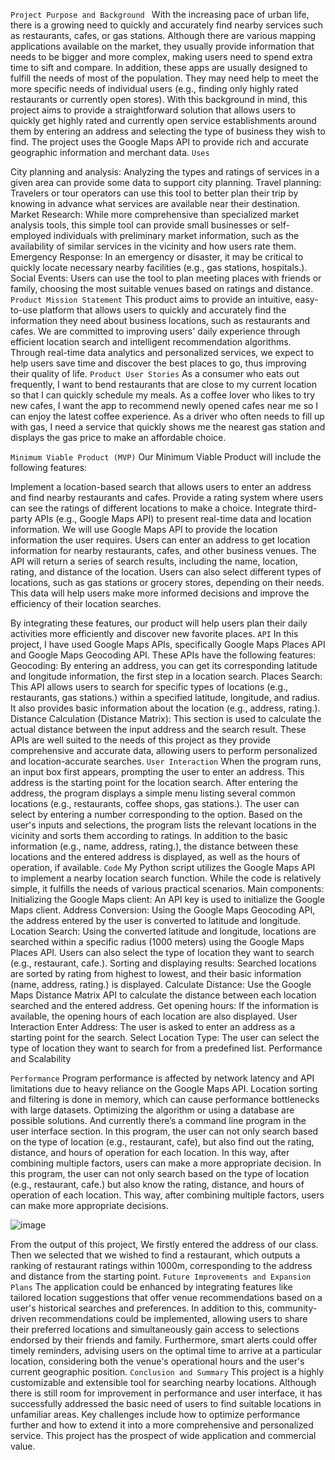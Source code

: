 `Project Purpose and Background
`
With the increasing pace of urban life, there is a growing need to quickly and accurately find nearby services such as restaurants, cafes, or gas stations. Although there are various mapping applications available on the market, they usually provide information that needs to be bigger and more complex, making users need to spend extra time to sift and compare. In addition, these apps are usually designed to fulfill the needs of most of the population. They may need help to meet the more specific needs of individual users (e.g., finding only highly rated restaurants or currently open stores).
With this background in mind, this project aims to provide a straightforward solution that allows users to quickly get highly rated and currently open service establishments around them by entering an address and selecting the type of business they wish to find. The project uses the Google Maps API to provide rich and accurate geographic information and merchant data.
`Uses`

City planning and analysis: Analyzing the types and ratings of services in a given area can provide some data to support city planning.
Travel planning: Travelers or tour operators can use this tool to better plan their trip by knowing in advance what services are available near their destination.
Market Research: While more comprehensive than specialized market analysis tools, this simple tool can provide small businesses or self-employed individuals with preliminary market information, such as the availability of similar services in the vicinity and how users rate them.
Emergency Response: In an emergency or disaster, it may be critical to quickly locate necessary nearby facilities (e.g., gas stations, hospitals.).
Social Events: Users can use the tool to plan meeting places with friends or family, choosing the most suitable venues based on ratings and distance.
`Product Mission Statement`
This product aims to provide an intuitive, easy-to-use platform that allows users to quickly and accurately find the information they need about business locations, such as restaurants and cafes. We are committed to improving users' daily experience through efficient location search and intelligent recommendation algorithms. Through real-time data analytics and personalized services, we expect to help users save time and discover the best places to go, thus improving their quality of life.
`Product User Stories`
As a consumer who eats out frequently, I want to bend restaurants that are close to my current location so that I can quickly schedule my meals.
As a coffee lover who likes to try new cafes, I want the app to recommend newly opened cafes near me so I can enjoy the latest coffee experience.
As a driver who often needs to fill up with gas, I need a service that quickly shows me the nearest gas station and displays the gas price to make an affordable choice.

`Minimum Viable Product (MVP)`
Our Minimum Viable Product will include the following features:

Implement a location-based search that allows users to enter an address and find nearby restaurants and cafes.
Provide a rating system where users can see the ratings of different locations to make a choice.
Integrate third-party APIs (e.g., Google Maps API) to present real-time data and location information.
We will use Google Maps API to provide the location information the user requires. Users can enter an address to get location information for nearby restaurants, cafes, and other business venues. The API will return a series of search results, including the name, location, rating, and distance of the location. Users can also select different types of locations, such as gas stations or grocery stores, depending on their needs. This data will help users make more informed decisions and improve the efficiency of their location searches.

By integrating these features, our product will help users plan their daily activities more efficiently and discover new favorite places.
`API`
In this project, I have used Google Maps APIs, specifically Google Maps Places API and Google Maps Geocoding API. These APIs have the following features:
Geocoding: By entering an address, you can get its corresponding latitude and longitude information, the first step in a location search.
Places Search: This API allows users to search for specific types of locations (e.g., restaurants, gas stations.) within a specified latitude, longitude, and radius. It also provides basic information about the location (e.g., address, rating.).
Distance Calculation (Distance Matrix): This section is used to calculate the actual distance between the input address and the search result.
These APIs are well suited to the needs of this project as they provide comprehensive and accurate data, allowing users to perform personalized and location-accurate searches.
`User Interaction`
When the program runs, an input box first appears, prompting the user to enter an address. This address is the starting point for the location search.
After entering the address, the program displays a simple menu listing several common locations (e.g., restaurants, coffee shops, gas stations.). The user can select by entering a number corresponding to the option.
Based on the user's inputs and selections, the program lists the relevant locations in the vicinity and sorts them according to ratings. In addition to the basic information (e.g., name, address, rating.), the distance between these locations and the entered address is displayed, as well as the hours of operation, if available.
`Code`
My Python script utilizes the Google Maps API to implement a nearby location search function. While the code is relatively simple, it fulfills the needs of various practical scenarios.
Main components:
Initializing the Google Maps client: An API key is used to initialize the Google Maps client.
Address Conversion: Using the Google Maps Geocoding API, the address entered by the user is converted to latitude and longitude.
Location Search: Using the converted latitude and longitude, locations are searched within a specific radius (1000 meters) using the Google Maps Places API. Users can also select the type of location they want to search (e.g., restaurant, cafe.).
Sorting and displaying results: Searched locations are sorted by rating from highest to lowest, and their basic information (name, address, rating.) is displayed.
Calculate Distance: Use the Google Maps Distance Matrix API to calculate the distance between each location searched and the entered address.
Get opening hours: If the information is available, the opening hours of each location are also displayed.
User Interaction
Enter Address: The user is asked to enter an address as a starting point for the search.
Select Location Type: The user can select the type of location they want to search for from a predefined list.
Performance and Scalability

`Performance`
Program performance is affected by network latency and API limitations due to heavy reliance on the Google Maps API. Location sorting and filtering is done in memory, which can cause performance bottlenecks with large datasets. Optimizing the algorithm or using a database are possible solutions. And currently there’s a command line program in the user interface section.
In this program, the user can not only search based on the type of location (e.g., restaurant, cafe), but also find out the rating, distance, and hours of operation for each location. In this way, after combining multiple factors, users can make a more appropriate decision.
In this program, the user can not only search based on the type of location (e.g., restaurant, cafe.) but also know the rating, distance, and hours of operation of each location. This way, after combining multiple factors, users can make more appropriate decisions.


![image](https://github.com/linsw9248/EC-601-/assets/113311703/6b32fb41-b6c7-41d8-ac0b-8eac3d13dee2)







From the output of this project, We firstly entered the address of our class. Then we selected that we wished to find a restaurant, which outputs a ranking of restaurant ratings within 1000m, corresponding to the address and distance from the starting point.
`Future Improvements and Expansion Plans`
The application could be enhanced by integrating features like tailored location suggestions that offer venue recommendations based on a user's historical searches and preferences. In addition to this, community-driven recommendations could be implemented, allowing users to share their preferred locations and simultaneously gain access to selections endorsed by their friends and family. Furthermore, smart alerts could offer timely reminders, advising users on the optimal time to arrive at a particular location, considering both the venue's operational hours and the user's current geographic position.
`Conclusion and Summary`
This project is a highly customizable and extensible tool for searching nearby locations. Although there is still room for improvement in performance and user interface, it has successfully addressed the basic need of users to find suitable locations in unfamiliar areas. Key challenges include how to optimize performance further and how to extend it into a more comprehensive and personalized service. This project has the prospect of wide application and commercial value.

